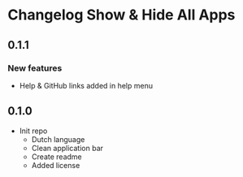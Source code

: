 #  Changelog Show & Hide All Apps

## 0.1.1
### New features
- Help & GitHub links added in help menu

## 0.1.0
- Init repo
  - Dutch language
  - Clean application bar
  - Create readme
  - Added license
